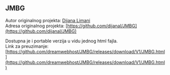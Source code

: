 JMBG
---

Autor originalnog projekta: [Dijana Limani](https://github.com/dijanal) <br>
Adresa originalnog projekta: [https://github.com/dijanal/JMBG](https://github.com/dijanal/JMBG)

Dostupna je i portable verzija u vidu jednog html fajla. <br>
Link za preuzimanje: [https://github.com/dreamwebhost/JMBG/releases/download/V1/JMBG.html](https://github.com/dreamwebhost/JMBG/releases/download/V1/JMBG.html)

